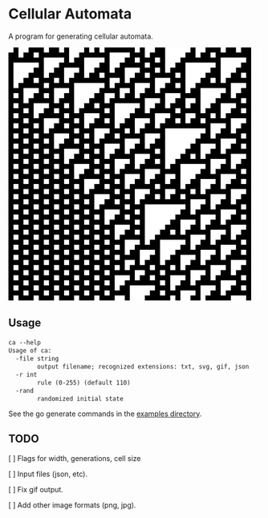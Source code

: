 # Cellular Automata

A program for generating cellular automata.

![example.svg](example/example.svg "Example SVG")

## Usage

```
ca --help
Usage of ca:
  -file string
    	output filename; recognized extensions: txt, svg, gif, json
  -r int
    	rule (0-255) (default 110)
  -rand
    	randomized initial state
```

See the go generate commands in the [examples directory](example/example.go).

## TODO

[ ] Flags for width, generations, cell size

[ ] Input files (json, etc).

[ ] Fix gif output.

[ ] Add other image formats (png, jpg).